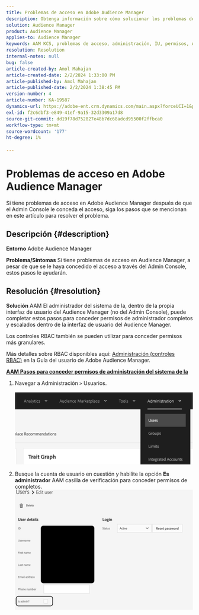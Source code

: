 ```yaml
---
title: Problemas de acceso en Adobe Audience Manager
description: Obtenga información sobre cómo solucionar los problemas de acceso en Adobe Audience Manager.
solution: Audience Manager
product: Audience Manager
applies-to: Audience Manager
keywords: AAM KCS, problemas de acceso, administración, IU, permisos, Adobe Audience Manager, Cómo
resolution: Resolution
internal-notes: null
bug: false
article-created-by: Amol Mahajan
article-created-date: 2/2/2024 1:33:00 PM
article-published-by: Amol Mahajan
article-published-date: 2/2/2024 1:38:45 PM
version-number: 4
article-number: KA-19587
dynamics-url: https://adobe-ent.crm.dynamics.com/main.aspx?forceUCI=1&pagetype=entityrecord&etn=knowledgearticle&id=8ecad68e-cfc1-ee11-9079-6045bd006704
exl-id: f2c6dbf3-e849-41ef-9a15-32d3309a17d8
source-git-commit: dd19f78d752827e48b7dc68adcd95500f2ffbca0
workflow-type: tm+mt
source-wordcount: '177'
ht-degree: 1%

---
```


# Problemas de acceso en Adobe Audience Manager


Si tiene problemas de acceso en Adobe Audience Manager después de que el Admin Console le conceda el acceso, siga los pasos que se mencionan en este artículo para resolver el problema.

## Descripción {#description}


<b>Entorno</b>
Adobe Audience Manager

<b>Problema/Síntomas</b>
Si tiene problemas de acceso en Audience Manager, a pesar de que se le haya concedido el acceso a través del Admin Console, estos pasos le ayudarán.


## Resolución {#resolution}


<b>Solución</b>
AAM El administrador del sistema de la, dentro de la propia interfaz de usuario del Audience Manager (no del Admin Console), puede completar estos pasos para conceder permisos de administrador completos y escalados dentro de la interfaz de usuario del Audience Manager.

Los controles RBAC también se pueden utilizar para conceder permisos más granulares.

Más detalles sobre RBAC disponibles aquí: [Administración (controles RBAC)](https://experienceleague.adobe.com/docs/audience-manager/user-guide/features/administration/administration-overview.html?lang=es) en la Guía del usuario de Adobe Audience Manager.

<u><b>AAM Pasos para conceder permisos de administración del sistema de la</b></u>

1. Navegar a Administración `>`  Usuarios.

   ![](assets/0c4ffacf-e9d5-ec11-a7b5-000d3a37750e.png)
2. Busque la cuenta de usuario en cuestión y habilite la opción <b>Es administrador</b> AAM casilla de verificación para conceder permisos de completos.![](assets/07c16ce8-e9d5-ec11-a7b5-000d3a37750e.png)
